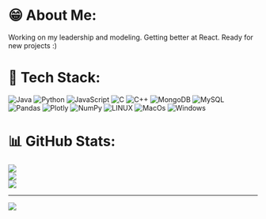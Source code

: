 # 😁 About Me:
Working on my leadership and modeling. Getting better at React. Ready for new projects :)


# 🧠 Tech Stack:
![Java](https://img.shields.io/badge/Java-ED8B00?style=for-the-badge&logo=openjdk&logoColor=white) ![Python](https://img.shields.io/badge/python-3670A0?style=flat-square&logo=python&logoColor=ffdd54) ![JavaScript](https://img.shields.io/badge/javascript-%23323330.svg?style=flat-square&logo=javascript&logoColor=%23F7DF1E) ![C](https://img.shields.io/badge/c-%2300599C.svg?style=flat-square&logo=c&logoColor=white) ![C++](https://img.shields.io/badge/c++-%2300599C.svg?style=flat-square&logo=c%2B%2B&logoColor=white) ![MongoDB](https://img.shields.io/badge/MongoDB-%234ea94b.svg?style=flat-square&logo=mongodb&logoColor=white) ![MySQL](https://img.shields.io/badge/mysql-%2300f.svg?style=flat-square&logo=mysql&logoColor=white) ![Pandas](https://img.shields.io/badge/pandas-%23150458.svg?style=flat-square&logo=pandas&logoColor=white) ![Plotly](https://img.shields.io/badge/Plotly-%233F4F75.svg?style=flat-square&logo=plotly&logoColor=white) ![NumPy](https://img.shields.io/badge/numpy-%23013243.svg?style=flat-square&logo=numpy&logoColor=white) ![LINUX](https://img.shields.io/badge/Linux-FCC624?style=flat-square&logo=linux&logoColor=black) ![MacOs](https://shields.io/badge/MacOS--9cf?logo=Apple&style=social) ![Windows](https://shields.io/badge/Windows--9cf?logo=Windows&style=social)
# 📊 GitHub Stats:
![](https://github-readme-stats.vercel.app/api?username=Uscateguito&theme=calm&hide_border=false&include_all_commits=false&count_private=false)<br/>
![](https://github-readme-streak-stats.herokuapp.com/?user=Uscateguito&theme=calm&hide_border=false)<br/>
![](https://github-readme-stats.vercel.app/api/top-langs/?username=Uscateguito&theme=calm&hide_border=false&include_all_commits=false&count_private=false&layout=compact)

---
[![](https://visitcount.itsvg.in/api?id=Uscateguito&icon=0&color=0)](https://visitcount.itsvg.in)

